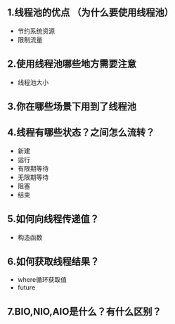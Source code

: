 ## 1.线程池的优点 （为什么要使用线程池）
-   节约系统资源
-   限制流量

## 2.使用线程池哪些地方需要注意
-   线程池大小

## 3.你在哪些场景下用到了线程池

## 4.线程有哪些状态？之间怎么流转？
-   新建
-   运行
-   有限期等待
-   无限期等待
-   阻塞
-   结束

## 5.如何向线程传递值？
-   构造函数

## 6.如何获取线程结果？
-   where循环获取值
-   future

## 7.BIO,NIO,AIO是什么？有什么区别？